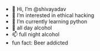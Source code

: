 - 👋 Hi, I’m @shivayadav
- 👀 I’m interested in ethical hacking
- 🌱 I’m currently learning python
- 💞️ all day alcohol
- 📫 full night alcohol
- fun fact: Beer addicted

<!---
halfmindd/halfmindd is a ✨ special ✨ repository because its `README.md` (this file) appears on your GitHub profile.
You can click the Preview link to take a look at your changes.
--->
